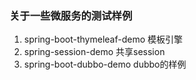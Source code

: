 ### 关于一些微服务的测试样例

1. spring-boot-thymeleaf-demo 模板引擎
2. spring-session-demo 共享session
3. spring-boot-dubbo-demo dubbo的样例